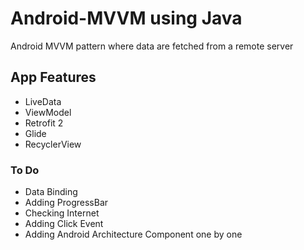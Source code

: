 # Android-MVVM using Java
Android MVVM pattern where data are fetched from a remote server

## App Features
- LiveData
- ViewModel
- Retrofit 2
- Glide
- RecyclerView

### To Do
- Data Binding
- Adding ProgressBar
- Checking Internet
- Adding Click Event
- Adding Android Architecture Component one by one
